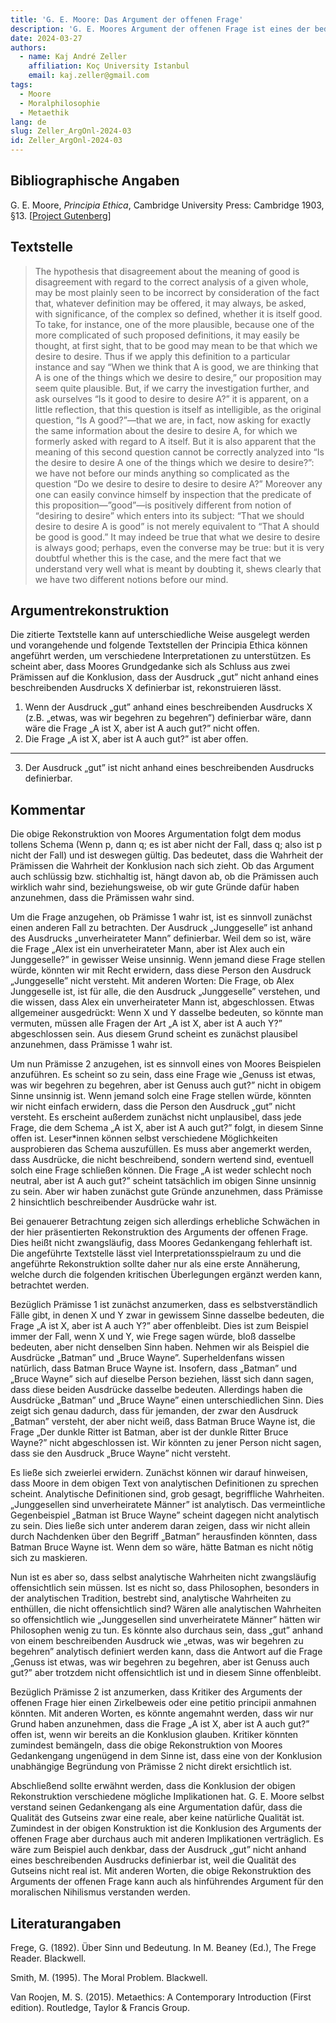```yaml
---
title: 'G. E. Moore: Das Argument der offenen Frage'
description: 'G. E. Moores Argument der offenen Frage ist eines der bedeutendsten Argumente des 20. Jahrhunderts im Bereich der Ethik. Zahlreiche Philosophen haben über dieses Argument nachgedacht, es auf unterschiedliche Weise rekonstruiert, kritisiert und bewertet. In der folgenden Rekonstruktion wird Moores Gedankengang in der Principia Ethica als ein Argument für die These, dass der Begriff „gut” nicht durch einen beschreibenden Ausdruck definierbar ist, verstanden. In dem Kommentar der Rekonstruktion zeigen sich potentielle Schwächen des Arguments in dieser Form, die unter anderem damit zu tun haben, was wir unter analytischen Definitionen verstehen. Der Kommentar berücksichtigt auch den Einwand eines möglichen Zirkelschlusses. Meistens wird das Argument der offenen Frage als ein Argument für den moralischen Intuitionismus („Non-Naturalism”) verstanden. In der vorgetragenen Rekonstruktion wäre die Konklusion allerdings auch mit dem moralischen Nihilismus verträglich. Insgesamt bietet die folgende Interpretation eine erste Erkundung von Moores Gedanken, die die interpretatorische Flexibilität im Text der Principia Ethica anerkennt.'
date: 2024-03-27
authors:
  - name: Kaj André Zeller
    affiliation: Koç University Istanbul
    email: kaj.zeller@gmail.com
tags:
  - Moore
  - Moralphilosophie
  - Metaethik
lang: de
slug: Zeller_ArgOnl-2024-03
id: Zeller_ArgOnl-2024-03
---
```


## Bibliographische Angaben

G. E. Moore, *Principia Ethica*, Cambridge University Press: Cambridge 1903, §13. \[[Project Gutenberg](https://www.gutenberg.org/files/53430/53430-h/53430-h.htm)\]


## Textstelle

>The hypothesis that disagreement about the meaning of good is disagreement with regard to the correct analysis of a given whole, may be most plainly seen to be incorrect by consideration of the fact that, whatever definition may be offered, it may always, be asked, with significance, of the complex so defined, whether it is itself good. To take, for instance, one of the more plausible, because one of the more complicated of such proposed definitions, it may easily be thought, at first sight, that to be good may mean to be that which we desire to desire. Thus if we apply this definition to a particular instance and say “When we think that A is good, we are thinking that A is one of the things which we desire to desire,” our proposition may seem quite plausible. But, if we carry the investigation further, and ask ourselves “Is it good to desire to desire A?” it is apparent, on a little reflection, that this question is itself as intelligible, as the original question, “Is A good?”—that we are, in fact, now asking for exactly the same information about the desire to desire A, for which we formerly asked with regard to A itself. But it is also apparent that the meaning of this second question cannot be correctly analyzed into “Is the desire to desire A one of the things which we desire to desire?”: we have not before our minds anything so complicated as the question “Do we desire to desire to desire to desire A?” Moreover any one can easily convince himself by inspection that the predicate of this proposition—”good”—is positively different from notion of “desiring to desire” which enters into its subject: “That we should desire to desire A is good” is not merely equivalent to “That A should be good is good.” It may indeed be true that what we desire to desire is always good; perhaps, even the converse may be true: but it is very doubtful whether this is the case, and the mere fact that we understand very well what is meant by doubting it, shews clearly that we have two different notions before our mind.


## Argumentrekonstruktion

Die zitierte Textstelle kann auf unterschiedliche Weise ausgelegt werden und vorangehende und folgende Textstellen der Principia Ethica können angeführt werden, um verschiedene Interpretationen zu unterstützen. Es scheint aber, dass Moores Grundgedanke sich als Schluss aus zwei Prämissen auf die Konklusion, dass der Ausdruck „gut” nicht anhand eines beschreibenden Ausdrucks X definierbar ist, rekonstruieren lässt.

1. Wenn der Ausdruck „gut” anhand eines beschreibenden Ausdrucks X (z.B. „etwas, was wir begehren zu begehren”) definierbar wäre, dann wäre die Frage „A ist X, aber ist A auch gut?” nicht offen.
2. Die Frage „A ist X, aber ist A auch gut?”  ist aber offen.

---

3. Der Ausdruck „gut” ist nicht anhand eines beschreibenden Ausdrucks definierbar.


## Kommentar

Die obige Rekonstruktion von Moores Argumentation folgt dem modus tollens Schema (Wenn p, dann q; es ist aber nicht der Fall, dass q; also ist p nicht der Fall) und ist deswegen gültig. Das bedeutet, dass die Wahrheit der Prämissen die Wahrheit der Konklusion nach sich zieht. Ob das Argument auch schlüssig bzw. stichhaltig ist, hängt davon ab, ob die Prämissen auch wirklich wahr sind, beziehungsweise, ob wir gute Gründe dafür haben anzunehmen, dass die Prämissen wahr sind.

Um die Frage anzugehen, ob Prämisse 1 wahr ist, ist es sinnvoll zunächst einen anderen Fall zu betrachten. Der Ausdruck „Junggeselle” ist anhand des Ausdrucks „unverheirateter Mann” definierbar. Weil dem so ist, wäre die Frage „Alex ist ein unverheirateter Mann, aber ist Alex auch ein Junggeselle?” in gewisser Weise unsinnig. Wenn jemand diese Frage stellen würde, könnten wir mit Recht erwidern, dass diese Person den Ausdruck „Junggeselle” nicht versteht. Mit anderen Worten: Die Frage, ob Alex Junggeselle ist, ist für alle, die den Ausdruck „Junggeselle” verstehen, und die wissen, dass Alex ein unverheirateter Mann ist, abgeschlossen. Etwas allgemeiner ausgedrückt: Wenn X und Y dasselbe bedeuten, so könnte man vermuten, müssen alle Fragen der Art „A ist X, aber ist A auch Y?” abgeschlossen sein. Aus diesem Grund scheint es zunächst plausibel anzunehmen, dass Prämisse 1 wahr ist. 

Um nun Prämisse 2 anzugehen, ist es sinnvoll eines von Moores Beispielen anzuführen. Es scheint so zu sein, dass eine Frage wie „Genuss ist etwas, was wir begehren zu begehren, aber ist Genuss auch gut?” nicht in obigem Sinne unsinnig ist. Wenn jemand solch eine Frage stellen würde, könnten wir nicht einfach erwidern, dass die Person den Ausdruck „gut” nicht versteht. Es erscheint außerdem zunächst nicht unplausibel, dass jede Frage, die dem Schema „A ist X, aber ist A auch gut?” folgt, in diesem Sinne offen ist. Leser*innen können selbst verschiedene Möglichkeiten ausprobieren das Schema auszufüllen. Es muss aber angemerkt werden, dass Ausdrücke, die nicht beschreibend, sondern wertend sind, eventuell solch eine Frage schließen können. Die Frage „A ist weder schlecht noch neutral, aber ist A auch gut?” scheint tatsächlich im obigen Sinne unsinnig zu sein. Aber wir haben zunächst gute Gründe anzunehmen, dass Prämisse 2 hinsichtlich beschreibender Ausdrücke wahr ist.

Bei genauerer Betrachtung zeigen sich allerdings erhebliche Schwächen in der hier präsentierten Rekonstruktion des Arguments der offenen Frage. Dies heißt nicht zwangsläufig, dass Moores Gedankengang fehlerhaft ist. Die angeführte Textstelle lässt viel Interpretationsspielraum zu und die angeführte Rekonstruktion sollte daher nur als eine erste Annäherung, welche durch die folgenden kritischen Überlegungen ergänzt werden kann, betrachtet werden.

Bezüglich Prämisse 1 ist zunächst anzumerken, dass es selbstverständlich Fälle gibt, in denen X und Y zwar in gewissem Sinne dasselbe bedeuten, die Frage „A ist X, aber ist A auch Y?” aber offenbleibt. Dies ist zum Beispiel immer der Fall, wenn X und Y, wie Frege sagen würde, bloß dasselbe bedeuten, aber nicht denselben Sinn haben. Nehmen wir als Beispiel die Ausdrücke „Batman” und „Bruce Wayne”. Superheldenfans wissen natürlich, dass Batman Bruce Wayne ist. Insofern, dass „Batman” und „Bruce Wayne” sich auf dieselbe Person beziehen, lässt sich dann sagen, dass diese beiden Ausdrücke dasselbe bedeuten. Allerdings haben die Ausdrücke „Batman” und „Bruce Wayne” einen unterschiedlichen Sinn. Dies zeigt sich genau dadurch, dass für jemanden, der zwar den Ausdruck „Batman” versteht, der aber nicht weiß, dass Batman Bruce Wayne ist, die Frage „Der dunkle Ritter ist Batman, aber ist der dunkle Ritter Bruce Wayne?” nicht abgeschlossen ist. Wir könnten zu jener Person nicht sagen, dass sie den Ausdruck „Bruce Wayne” nicht versteht.

Es ließe sich zweierlei erwidern. Zunächst können wir darauf hinweisen, dass Moore in dem obigen Text von analytischen Definitionen zu sprechen scheint. Analytische Definitionen sind, grob gesagt, begriffliche Wahrheiten. „Junggesellen sind unverheiratete Männer” ist analytisch. Das vermeintliche Gegenbeispiel „Batman ist Bruce Wayne” scheint dagegen nicht analytisch zu sein. Dies ließe sich unter anderem daran zeigen, dass wir nicht allein durch Nachdenken über den Begriff „Batman” herausfinden könnten, dass Batman Bruce Wayne ist. Wenn dem so wäre, hätte Batman es nicht nötig sich zu maskieren.

Nun ist es aber so, dass selbst analytische Wahrheiten nicht zwangsläufig offensichtlich sein müssen. Ist es nicht so, dass Philosophen, besonders in der analytischen Tradition, bestrebt sind, analytische Wahrheiten zu enthüllen, die nicht offensichtlich sind? Wären alle analytischen Wahrheiten so offensichtlich wie „Junggesellen sind unverheiratete Männer” hätten wir Philosophen wenig zu tun. Es könnte also durchaus sein, dass „gut” anhand von einem beschreibenden Ausdruck wie „etwas, was wir begehren zu begehren” analytisch definiert werden kann, dass die Antwort auf die Frage „Genuss ist etwas, was wir begehren zu begehren, aber ist Genuss auch gut?” aber trotzdem nicht offensichtlich ist und in diesem Sinne offenbleibt.

Bezüglich Prämisse 2 ist anzumerken, dass Kritiker des Arguments der offenen Frage hier einen Zirkelbeweis oder eine petitio principii anmahnen könnten. Mit anderen Worten, es könnte angemahnt werden, dass wir nur Grund haben anzunehmen, dass die Frage „A ist X, aber ist A auch gut?” offen ist, wenn wir bereits an die Konklusion glauben. Kritiker könnten zumindest bemängeln, dass die obige Rekonstruktion von Moores Gedankengang ungenügend in dem Sinne ist, dass eine von der Konklusion unabhängige Begründung von Prämisse 2 nicht direkt ersichtlich ist.

Abschließend sollte erwähnt werden, dass die Konklusion der obigen Rekonstruktion verschiedene mögliche Implikationen hat. G. E. Moore selbst verstand seinen Gedankengang als eine Argumentation dafür, dass die Qualität des Gutseins zwar eine reale, aber keine natürliche Qualität ist. Zumindest in der obigen Konstruktion ist die Konklusion des Arguments der offenen Frage aber durchaus auch mit anderen Implikationen verträglich. Es wäre zum Beispiel auch denkbar, dass der Ausdruck „gut” nicht anhand eines beschreibenden Ausdrucks definierbar ist, weil die Qualität des Gutseins nicht real ist. Mit anderen Worten, die obige Rekonstruktion des Arguments der offenen Frage kann auch als hinführendes Argument für den moralischen Nihilismus verstanden werden.


## Literaturangaben

Frege, G. (1892). Über Sinn und Bedeutung. In M. Beaney (Ed.), The Frege Reader. Blackwell.

Smith, M. (1995). The Moral Problem. Blackwell. 

Van Roojen, M. S. (2015). Metaethics: A Contemporary Introduction (First edition). Routledge, Taylor & Francis Group.

